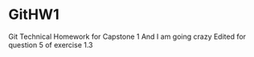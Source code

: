 # GitHW1
Git Technical Homework for Capstone 1 And I am going crazy
Edited for question 5 of exercise 1.3 
